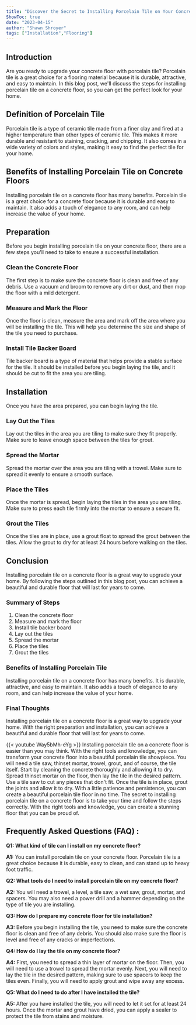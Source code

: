 ```yaml
---
title: "Discover the Secret to Installing Porcelain Tile on Your Concrete Floor - You Won't Believe How Easy It Is!"
ShowToc: true 
date: "2023-04-15"
author: "Shawn Shroyer" 
tags: ["Installation","Flooring"]
---
```

## Introduction
Are you ready to upgrade your concrete floor with porcelain tile? Porcelain tile is a great choice for a flooring material because it is durable, attractive, and easy to maintain. In this blog post, we'll discuss the steps for installing porcelain tile on a concrete floor, so you can get the perfect look for your home.

## Definition of Porcelain Tile
Porcelain tile is a type of ceramic tile made from a finer clay and fired at a higher temperature than other types of ceramic tile. This makes it more durable and resistant to staining, cracking, and chipping. It also comes in a wide variety of colors and styles, making it easy to find the perfect tile for your home.

## Benefits of Installing Porcelain Tile on Concrete Floors
Installing porcelain tile on a concrete floor has many benefits. Porcelain tile is a great choice for a concrete floor because it is durable and easy to maintain. It also adds a touch of elegance to any room, and can help increase the value of your home.

## Preparation
Before you begin installing porcelain tile on your concrete floor, there are a few steps you'll need to take to ensure a successful installation. 

### Clean the Concrete Floor
The first step is to make sure the concrete floor is clean and free of any debris. Use a vacuum and broom to remove any dirt or dust, and then mop the floor with a mild detergent.

### Measure and Mark the Floor
Once the floor is clean, measure the area and mark off the area where you will be installing the tile. This will help you determine the size and shape of the tile you need to purchase.

### Install Tile Backer Board
Tile backer board is a type of material that helps provide a stable surface for the tile. It should be installed before you begin laying the tile, and it should be cut to fit the area you are tiling.

## Installation
Once you have the area prepared, you can begin laying the tile. 

### Lay Out the Tiles
Lay out the tiles in the area you are tiling to make sure they fit properly. Make sure to leave enough space between the tiles for grout.

### Spread the Mortar
Spread the mortar over the area you are tiling with a trowel. Make sure to spread it evenly to ensure a smooth surface.

### Place the Tiles
Once the mortar is spread, begin laying the tiles in the area you are tiling. Make sure to press each tile firmly into the mortar to ensure a secure fit.

### Grout the Tiles
Once the tiles are in place, use a grout float to spread the grout between the tiles. Allow the grout to dry for at least 24 hours before walking on the tiles.

## Conclusion
Installing porcelain tile on a concrete floor is a great way to upgrade your home. By following the steps outlined in this blog post, you can achieve a beautiful and durable floor that will last for years to come.

### Summary of Steps
1. Clean the concrete floor
2. Measure and mark the floor
3. Install tile backer board
4. Lay out the tiles
5. Spread the mortar
6. Place the tiles
7. Grout the tiles

### Benefits of Installing Porcelain Tile
Installing porcelain tile on a concrete floor has many benefits. It is durable, attractive, and easy to maintain. It also adds a touch of elegance to any room, and can help increase the value of your home.

### Final Thoughts
Installing porcelain tile on a concrete floor is a great way to upgrade your home. With the right preparation and installation, you can achieve a beautiful and durable floor that will last for years to come.

{{< youtube Way5bMh-eYg >}} 
Installing porcelain tile on a concrete floor is easier than you may think. With the right tools and knowledge, you can transform your concrete floor into a beautiful porcelain tile showpiece. You will need a tile saw, thinset mortar, trowel, grout, and of course, the tile itself. Start by cleaning the concrete thoroughly and allowing it to dry. Spread thinset mortar on the floor, then lay the tile in the desired pattern. Use a tile saw to cut any pieces that don't fit. Once the tile is in place, grout the joints and allow it to dry. With a little patience and persistence, you can create a beautiful porcelain tile floor in no time. The secret to installing porcelain tile on a concrete floor is to take your time and follow the steps correctly. With the right tools and knowledge, you can create a stunning floor that you can be proud of.

## Frequently Asked Questions (FAQ) :
**Q1: What kind of tile can I install on my concrete floor?**

**A1:** You can install porcelain tile on your concrete floor. Porcelain tile is a great choice because it is durable, easy to clean, and can stand up to heavy foot traffic.

**Q2: What tools do I need to install porcelain tile on my concrete floor?**

**A2:** You will need a trowel, a level, a tile saw, a wet saw, grout, mortar, and spacers. You may also need a power drill and a hammer depending on the type of tile you are installing.

**Q3: How do I prepare my concrete floor for tile installation?**

**A3:** Before you begin installing the tile, you need to make sure the concrete floor is clean and free of any debris. You should also make sure the floor is level and free of any cracks or imperfections.

**Q4: How do I lay the tile on my concrete floor?**

**A4:** First, you need to spread a thin layer of mortar on the floor. Then, you will need to use a trowel to spread the mortar evenly. Next, you will need to lay the tile in the desired pattern, making sure to use spacers to keep the tiles even. Finally, you will need to apply grout and wipe away any excess.

**Q5: What do I need to do after I have installed the tile?**

**A5:** After you have installed the tile, you will need to let it set for at least 24 hours. Once the mortar and grout have dried, you can apply a sealer to protect the tile from stains and moisture.





